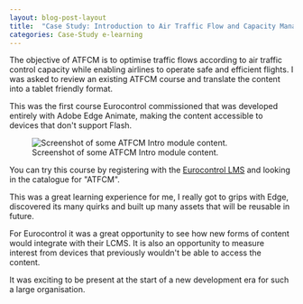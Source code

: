 ```yaml
---
layout: blog-post-layout
title:  "Case Study: Introduction to Air Traffic Flow and Capacity Management (ATFCM)"
categories: Case-Study e-learning
---
```


The objective of ATFCM is to optimise traffic flows according to air traffic control capacity while enabling airlines to operate safe and efficient flights. I was asked to review  an existing ATFCM course and translate the content into a tablet friendly format.

This was the first course Eurocontrol commissioned that was developed entirely with Adobe Edge Animate, making the content accessible to devices that don't support Flash.

<figure>
  <img src="/blog/img/2014/jan/2014-01-11-case-elearning-nmo-atfcm-intro-e.jpg" alt="Screenshot of some ATFCM Intro module content." style="max-width:553px;">
  <figcaption>Screenshot of some ATFCM Intro module content.</figcaption>
</figure>

 You can try this course by registering with the <a href="https://trainingzone.eurocontrol.int/" title="Open the Eurocontrol LMS website in a new window." target="_blank">Eurocontrol LMS</a> and looking in the catalogue for "ATFCM".

 This was a great learning experience for me, I really got to grips with Edge, discovered its many quirks and built up many assets that will be reusable in future.

 For Eurocontrol it was a great opportunity to see how new forms of content would integrate with their LCMS. It is also an opportunity to measure interest from devices that previously wouldn't be able to access the content.

 It was exciting to be present at the start of a new development era for such a large organisation.
